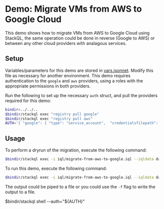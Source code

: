 # Demo: Migrate VMs from AWS to Google Cloud

This demo shows how to migrate VMs from AWS to Google Cloud using StackQL, the same operation could be done in reverse (Google to AWS) or between any other cloud providers with analagous services.  

## Setup

Variables/parameters for this demo are stored in [vars.jsonnet](data/vars.jsonnet).  Modify this file as necessary for another environment.  This demo requires authentication to the `google` and `aws` providers, using a roles with the appropriate permissions in both providers.  

Run the following to set up the necessary `auth` struct, and pull the providers required for this demo:  

```bash
bindir=../../..
$bindir/stackql exec "registry pull google"
$bindir/stackql exec "registry pull aws"
AUTH='{ "google": { "type": "service_account",  "credentialsfilepath": "../../../creds/stackql-demo.json" }, "aws": { "type": "aws_signing_v4", "credentialsenvvar": "AWS_SECRET_ACCESS_KEY", "keyIDenvvar": "AWS_ACCESS_KEY_ID" }}'
```

## Usage

To perform a dryrun of the migration, execute the following command:

```bash
$bindir/stackql exec -i iql/migrate-from-aws-to-google.iql --iqldata data/vars.jsonnet --output text -H --dryrun
```

To run this demo, execute the following command:

```bash
$bindir/stackql exec -i iql/migrate-from-aws-to-google.iql --iqldata data/vars.jsonnet --auth="${AUTH}"
```

The output could be piped to a file or you could use the `-f` flag to write the output to a file.


$bindir/stackql shell --auth="${AUTH}"
